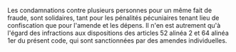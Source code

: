 Les condamnations contre plusieurs personnes pour un
même fait de fraude, sont solidaires, tant pour les pénalités
pécuniaires tenant lieu de confiscation que pour l'amende et les
dépens.
Il n'en est autrement qu'à l'égard des infractions aux dispositions
des articles 52 alinéa 2 et 64 alinéa 1er  du présent code, qui sont
sanctionnées par des amendes individuelles.